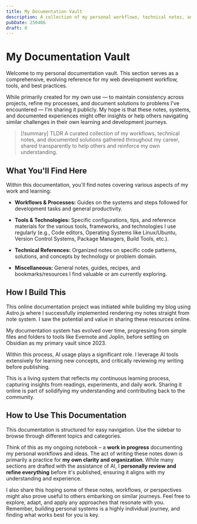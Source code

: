 ```yaml
---
title: My Documentation Vault
description: A collection of my personal workflows, technical notes, and documented solutions for web development and beyond.
pubDate: 250406
draft: 0
---
```


#  My Documentation Vault

Welcome to my personal documentation vault. This section serves as a comprehensive, evolving reference for my web development workflow, tools, and best practices.

While primarily created for my own use — to maintain consistency across projects, refine my processes, and document solutions to problems I've encountered — I'm sharing it publicly. My hope is that these notes, systems, and documented experiences might offer insights or help others navigating similar challenges in their own learning and development journeys.

> [!summary] TLDR
> A curated collection of my workflows, technical notes, and documented solutions gathered throughout my career, shared transparently to help others and reinforce my own understanding.


## What You'll Find Here

Within this documentation, you'll find notes covering various aspects of my work and learning:

- **Workflows & Processes:** Guides on the systems and steps followed for development tasks and general productivity.
    
- **Tools & Technologies:** Specific configurations, tips, and reference materials for the various tools, frameworks, and technologies I use regularly (e.g., Code editors, Operating Systems like Linux/Ubuntu, Version Control Systems, Package Managers, Build Tools, etc.).
    
- **Technical References:** Organized notes on specific code patterns, solutions, and concepts by technology or problem domain.
    
- **Miscellaneous:** General notes, guides, recipes, and bookmarks/resources I find valuable or am currently exploring.

## How I Build This

This online documentation project was initiated while building my blog using Astro.js where I successfully implemented rendering my notes straight from note system. I saw the potential and value in sharing these resources online.

My documentation system has evolved over time, progressing from simple files and folders to tools like Evernote and Joplin, before settling on Obsidian as my primary vault since 2023.

Within this process, AI usage plays a significant role. I leverage AI tools extensively for learning new concepts, and critically reviewing my writing before publishing.

This is a living system that reflects my continuous learning process, capturing insights from readings, experiments, and daily work. Sharing it online is part of solidifying my understanding and contributing back to the community.

## How to Use This Documentation

This documentation is structured for easy navigation. Use the sidebar to browse through different topics and categories.

Think of this as my ongoing notebook – a **work in progress** documenting my personal workflows and ideas. The act of writing these notes down is primarily a practice for **my own clarity and organization**. While many sections are drafted with the assistance of AI, I **personally review and refine everything** before it's published, ensuring it aligns with my understanding and experience.

I also share this hoping some of these notes, workflows, or perspectives might also prove useful to others embarking on similar journeys. Feel free to explore, adapt, and apply any approaches that resonate with you. Remember, building personal systems is a highly individual journey, and finding what works best for you is key.